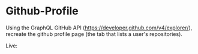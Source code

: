 # Github-Profile

Using the GraphQL GitHub API (https://developer.github.com/v4/explorer/), recreate the github profile page (the tab that lists a user's repositories). 

Live: 
